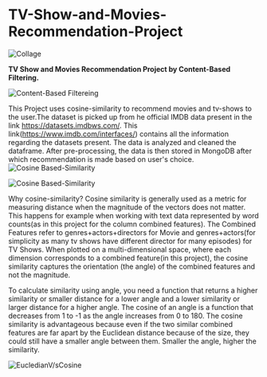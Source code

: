 # TV-Show-and-Movies-Recommendation-Project
![Collage](https://i.redd.it/128uj78z58m01.jpg)

**TV Show and Movies Recommendation Project by Content-Based Filtering.**

![Content-Based Filtereing](https://miro.medium.com/max/625/1*BME1JjIlBEAI9BV5pOO5Mg.png)


This Project uses cosine-similarity to recommend movies and tv-shows to the user.The dataset is picked up from he official IMDB data present in the link https://datasets.imdbws.com/.
This link(https://www.imdb.com/interfaces/) contains all the information regarding the datasets present.
The data is analyzed and cleaned the dataframe.
After pre-processing, the data is then stored in MongoDB after which recommendation is made based on user's choice.
![Cosine Based-Similarity](https://wikimedia.org/api/rest_v1/media/math/render/svg/1d94e5903f7936d3c131e040ef2c51b473dd071d)

![Cosine Based-Similarity](https://www.oreilly.com/library/view/statistics-for-machine/9781788295758/assets/2b4a7a82-ad4c-4b2a-b808-e423a334de6f.png)

Why cosine-similarity?
Cosine similarity is generally used as a metric for measuring distance when the magnitude of the vectors does not matter. This happens for example when working with text data represented by word counts(as in this project for the column combined features).
The Combined Features refer to genres+actors+directors for Movie and genres+actors(for simplicity as many tv shows have different director for many episodes) for TV Shows.
When plotted on a multi-dimensional space, where each dimension corresponds to a combined feature(in this project), the cosine similarity captures the orientation (the angle) of the combined features and not the magnitude.

To calculate similarity using angle, you need a function that returns a higher similarity or smaller distance for a lower angle and a lower similarity or larger distance for a higher angle.
The cosine of an angle is a function that decreases from 1 to -1 as the angle increases from 0 to 180.
The cosine similarity is advantageous because even if the two similar combined features are far apart by the Euclidean distance because of the size, they could still have a smaller angle between them. Smaller the angle, higher the similarity.


![EucledianV/sCosine](https://encrypted-tbn0.gstatic.com/images?q=tbn%3AANd9GcQeK7heh9NBZuFYSq-6oGuV9QIkWkdrhNmMyQ&usqp=CAU)


